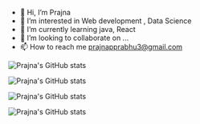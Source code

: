 - 👋 Hi, I’m Prajna
- 👀 I’m interested in Web development , Data Science
- 🌱 I’m currently learning java, React
- 💞️ I’m looking to collaborate on ...
- 📫 How to reach me prajnapprabhu3@gmail.com

<!---
Prajnaprabhu3/Prajnaprabhu3 is a ✨ special ✨ repository because its `README.md` (this file) appears on your GitHub profile.
You can click the Preview link to take a look at your changes.
--->


<!-- [![Prajna's GitHub stats](https://github-readme-stats.vercel.app/api?username=Prajnaprabhu3)](https://github.com/Prajnaprabhu3/github-readme-stats) -->
<!-- ![Anurag's GitHub stats](https://github-readme-stats.vercel.app/api?username=Prajnaprabhu3&hide=stars)
 -->
 
 

![Prajna's GitHub stats](https://github-readme-stats.vercel.app/api?username=Prajnaprabhu3&theme=blueberry&show_icons=true)

<!-- ![Prajna's GitHub stats](https://github-readme-stats.vercel.app/api?username=Prajnaprabhu3&theme=midnight-purple&show_icons=true) -->

![Prajna's GitHub stats](https://github-readme-stats.vercel.app/api?username=Prajnaprabhu3&theme=omni&show_icons=true)

![Prajna's GitHub stats](https://github-readme-stats.vercel.app/api?username=Prajnaprabhu3&theme=ocean_dark&show_icons=true)

![Prajna's GitHub stats](https://github-readme-stats.vercel.app/api?username=Prajnaprabhu3&theme=gotham&show_icons=true)









